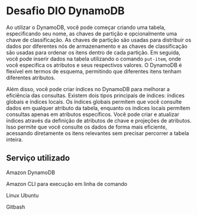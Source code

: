 # Desafio DIO DynamoDB

Ao utilizar o DynamoDB, você pode começar criando uma tabela, especificando seu nome, as chaves de partição e opcionalmente uma chave de classificação. As chaves de partição são usadas para distribuir os dados por diferentes nós de armazenamento e as chaves de classificação são usadas para ordenar os itens dentro de cada partição. Em seguida, você pode inserir dados na tabela utilizando o comando `put-item`, onde você especifica os atributos e seus respectivos valores. O DynamoDB é flexível em termos de esquema, permitindo que diferentes itens tenham diferentes atributos.

Além disso, você pode criar índices no DynamoDB para melhorar a eficiência das consultas. Existem dois tipos principais de índices: índices globais e índices locais. Os índices globais permitem que você consulte dados em qualquer atributo da tabela, enquanto os índices locais permitem consultas apenas em atributos específicos. Você pode criar e atualizar índices através da definição de atributos de chave e projeções de atributos. Isso permite que você consulte os dados de forma mais eficiente, acessando diretamente os itens relevantes sem precisar percorrer a tabela inteira.



## Serviço utilizado

Amazon DynamoDB

Amazon CLI para execução em linha de comando

Linux Ubuntu 

Gitbash

